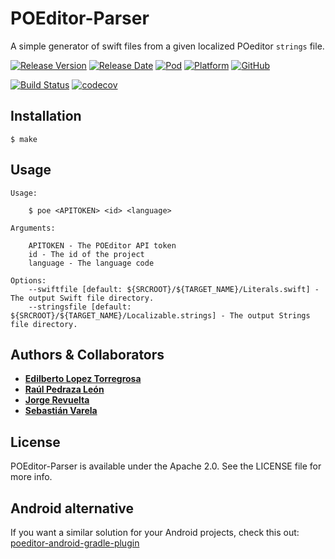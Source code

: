 # POEditor-Parser
A simple generator of swift files from a given localized POeditor `strings` file.

[![Release Version](https://img.shields.io/github/release/bq/poeditor-parser-swift.svg)](https://github.com/bq/poeditor-parser-swift/releases) 
[![Release Date](https://img.shields.io/github/release-date/bq/poeditor-parser-swift.svg)](https://github.com/bq/poeditor-parser-swift/releases)
[![Pod](https://img.shields.io/cocoapods/v/POEditor-Parser.svg?style=flat)](https://cocoapods.org/pods/POEditor-Parser)
[![Platform](https://img.shields.io/cocoapods/p/POEditor-Parser.svg?style=flat)](https://cocoapods.org/pods/POEditor-Parser)
[![GitHub](https://img.shields.io/github/license/bq/poeditor-parser-swift.svg)](https://github.com/bq/poeditor-parser-swift/blob/master/LICENSE)

[![Build Status](https://travis-ci.org/bq/poeditor-parser-swift.svg?branch=master)](https://travis-ci.org/bq/poeditor-parser-swift)
[![codecov](https://codecov.io/gh/bq/poeditor-parser-swift/branch/master/graph/badge.svg)](https://codecov.io/gh/bq/poeditor-parser-swift)

## Installation

```
$ make
```

## Usage
```
Usage:

    $ poe <APITOKEN> <id> <language>

Arguments:

    APITOKEN - The POEditor API token
    id - The id of the project
    language - The language code

Options:
    --swiftfile [default: ${SRCROOT}/${TARGET_NAME}/Literals.swift] - The output Swift file directory.
    --stringsfile [default: ${SRCROOT}/${TARGET_NAME}/Localizable.strings] - The output Strings file directory.
```

## Authors & Collaborators

* **[Edilberto Lopez Torregrosa](https://github.com/ediLT)**
* **[Raúl Pedraza León](https://github.com/r-pedraza)**
* **[Jorge Revuelta](https://github.com/minuscorp)**
* **[Sebastián Varela](https://github.com/sebastianvarela)**

## License

POEditor-Parser is available under the Apache 2.0. See the LICENSE file for more info.  
  
## Android alternative
If you want a similar solution for your Android projects, check this out: [poeditor-android-gradle-plugin](https://github.com/bq/poeditor-android-gradle-plugin)

